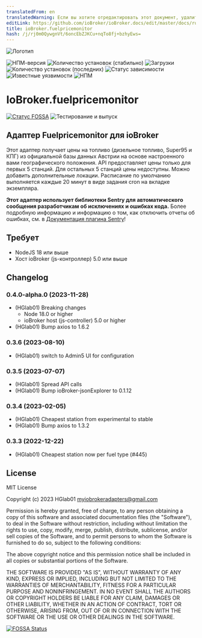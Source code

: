 ```yaml
---
translatedFrom: en
translatedWarning: Если вы хотите отредактировать этот документ, удалите поле «translationFrom», в противном случае этот документ будет снова автоматически переведен
editLink: https://github.com/ioBroker/ioBroker.docs/edit/master/docs/ru/adapterref/iobroker.fuelpricemonitor/README.md
title: ioBroker.fuelpricemonitor
hash: /j/rj0m0QywgnVt/6oncEbZJKCu+nqTo8fj+bzhyEws=
---
```

![Логотип](../../../en/adapterref/iobroker.fuelpricemonitor/admin/fuelpricemonitor.png)

![НПМ-версия](http://img.shields.io/npm/v/iobroker.fuelpricemonitor.svg)
![Количество установок (стабильно)](http://iobroker.live/badges/fuelpricemonitor-stable.svg)
![Загрузки](https://img.shields.io/npm/dm/iobroker.fuelpricemonitor.svg)
![Количество установок (последних)](http://iobroker.live/badges/fuelpricemonitor-installed.svg)
![Статус зависимости](https://img.shields.io/librariesio/release/npm/iobroker.fuelpricemonitor)
![Известные уязвимости](https://snyk.io/test/github/HGlab01/ioBroker.fuelpricemonitor/badge.svg)
![НПМ](https://nodei.co/npm/iobroker.fuelpricemonitor.png?downloads=true)

# IoBroker.fuelpricemonitor
[![Статус FOSSA](https://app.fossa.com/api/projects/git%2Bgithub.com%2FHGlab01%2FioBroker.fuelpricemonitor.svg?type=shield)](https://app.fossa.com/projects/git%2Bgithub.com%2FHGlab01%2FioBroker.fuelpricemonitor?ref=badge_shield) ![Тестирование и выпуск](https://github.com/HGlab01/ioBroker.fuelpricemonitor/workflows/Test%20and%20Release/badge.svg)

## Адаптер Fuelpricemonitor для ioBroker
Этот адаптер получает цены на топливо (дизельное топливо, Super95 и КПГ) из официальной базы данных Австрии на основе настроенного вами географического положения. API предоставляет цены только для первых 5 станций. Для остальных 5 станций цены недоступны. Можно добавить дополнительные локации.
Расписание по умолчанию выполняется каждые 20 минут в виде задания cron на вкладке экземпляра.

**Этот адаптер использует библиотеки Sentry для автоматического сообщения разработчикам об исключениях и ошибках кода.** Более подробную информацию и информацию о том, как отключить отчеты об ошибках, см. в [Документация плагина Sentry](https://github.com/ioBroker/plugin-sentry#plugin-sentry)!

## Требует
* NodeJS 18 или выше
* Хост ioBroker (js-контроллер) 5.0 или выше

## Changelog
<!--
    Placeholder for the next version (at the beginning of the line):
    ### __WORK IN PROGRESS__
-->
### 0.4.0-alpha.0 (2023-11-28)
* (HGlab01) Breaking changes
    - Node 18.0 or higher
    - ioBroker host (js-controller) 5.0 or higher
* (HGlab01) Bump axios to 1.6.2

### 0.3.6 (2023-08-10)
* (HGlab01) switch to Admin5 UI for configuration

### 0.3.5 (2023-07-07)
* (HGlab01) Spread API calls
* (HGlab01) Bump ioBroker-jsonExplorer to 0.1.12

### 0.3.4 (2023-02-05)
* (HGlab01) Cheapest station from experimental to stable
* (HGlab01) Bump axios to 1.3.2

### 0.3.3 (2022-12-22)
* (HGlab01) Cheapest station now per fuel type (#445)

## License
MIT License

Copyright (c) 2023 HGlab01 <myiobrokeradapters@gmail.com>

Permission is hereby granted, free of charge, to any person obtaining a copy
of this software and associated documentation files (the "Software"), to deal
in the Software without restriction, including without limitation the rights
to use, copy, modify, merge, publish, distribute, sublicense, and/or sell
copies of the Software, and to permit persons to whom the Software is
furnished to do so, subject to the following conditions:

The above copyright notice and this permission notice shall be included in all
copies or substantial portions of the Software.

THE SOFTWARE IS PROVIDED "AS IS", WITHOUT WARRANTY OF ANY KIND, EXPRESS OR
IMPLIED, INCLUDING BUT NOT LIMITED TO THE WARRANTIES OF MERCHANTABILITY,
FITNESS FOR A PARTICULAR PURPOSE AND NONINFRINGEMENT. IN NO EVENT SHALL THE
AUTHORS OR COPYRIGHT HOLDERS BE LIABLE FOR ANY CLAIM, DAMAGES OR OTHER
LIABILITY, WHETHER IN AN ACTION OF CONTRACT, TORT OR OTHERWISE, ARISING FROM,
OUT OF OR IN CONNECTION WITH THE SOFTWARE OR THE USE OR OTHER DEALINGS IN THE
SOFTWARE.


[![FOSSA Status](https://app.fossa.com/api/projects/git%2Bgithub.com%2FHGlab01%2FioBroker.fuelpricemonitor.svg?type=large)](https://app.fossa.com/projects/git%2Bgithub.com%2FHGlab01%2FioBroker.fuelpricemonitor?ref=badge_large)